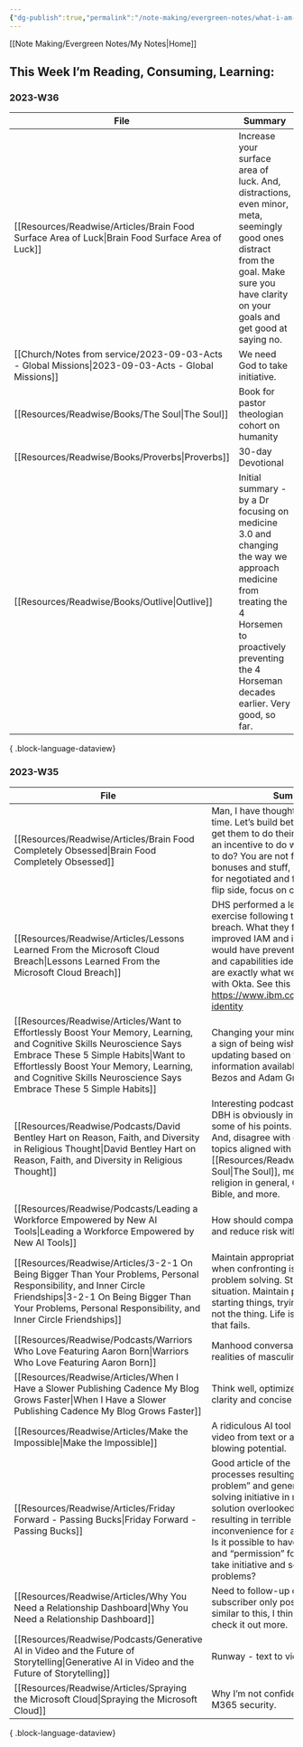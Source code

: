 ```yaml
---
{"dg-publish":true,"permalink":"/note-making/evergreen-notes/what-i-am-reading/","tags":["reading","learning"],"created":"","updated":""}
---
```


[[Note Making/Evergreen Notes/My Notes\|Home]]
## This Week I’m Reading, Consuming, Learning:

### 2023-W36
| File                                                                                                  | Summary                                                                                                                                                                                                |
| ----------------------------------------------------------------------------------------------------- | ------------------------------------------------------------------------------------------------------------------------------------------------------------------------------------------------------ |
| [[Resources/Readwise/Articles/Brain Food Surface Area of Luck\|Brain Food Surface Area of Luck]]   | Increase your surface area of luck. And, distractions, even minor, meta, seemingly good ones distract from the goal. Make sure you have clarity on your goals and get good at saying no.               |
| [[Church/Notes from service/2023-09-03-Acts - Global Missions\|2023-09-03-Acts - Global Missions]] | We need God to take initiative.                                                                                                                                                                        |
| [[Resources/Readwise/Books/The Soul\|The Soul]]                                                    | Book for pastor theologian cohort on humanity                                                                                                                                                          |
| [[Resources/Readwise/Books/Proverbs\|Proverbs]]                                                    | 30-day Devotional                                                                                                                                                                                      |
| [[Resources/Readwise/Books/Outlive\|Outlive]]                                                      | Initial summary - by a Dr focusing on medicine 3.0 and changing the way we approach medicine from treating the 4 Horsemen to proactively preventing the 4 Horseman decades earlier. Very good, so far. |

{ .block-language-dataview}
### 2023-W35
| File                                                                                                                                                                                                                                                                              | Summary                                                                                                                                                                                                                                                                                                                                                                       |
| --------------------------------------------------------------------------------------------------------------------------------------------------------------------------------------------------------------------------------------------------------------------------------- | ----------------------------------------------------------------------------------------------------------------------------------------------------------------------------------------------------------------------------------------------------------------------------------------------------------------------------------------------------------------------------- |
| [[Resources/Readwise/Articles/Brain Food Completely Obsessed\|Brain Food Completely Obsessed]]                                                                                                                                                                                 | Man, I have thought this for a long time. Let’s build better incentives to get them to do their jobs better? Want an incentive to do what we hired you to do? You are not fired yet. I’m all for bonuses and stuff, but you signed up for negotiated and fair salary. On the flip side, focus on creating value daily.                                                        |
| [[Resources/Readwise/Articles/Lessons Learned From the Microsoft Cloud Breach\|Lessons Learned From the Microsoft Cloud Breach]]                                                                                                                                               | DHS performed a lessons learned exercise following the China Storm breach. What they found was improved IAM and identity security would have prevented it. The steps and capabilities identified and outlined are exactly what we are trying to do with Okta. See this link https://www.ibm.com/products/verify-identity                                                      |
| [[Resources/Readwise/Articles/Want to Effortlessly Boost Your Memory, Learning, and Cognitive Skills Neuroscience Says Embrace These 5 Simple Habits\|Want to Effortlessly Boost Your Memory, Learning, and Cognitive Skills Neuroscience Says Embrace These 5 Simple Habits]] | Changing your mind on thinking is not a sign of being wishy-washy, but updating based on the new information available to you. — Jeff Bezos and Adam Grant                                                                                                                                                                                                                    |
| [[Resources/Readwise/Podcasts/David Bentley Hart on Reason, Faith, and Diversity in Religious Thought\|David Bentley Hart on Reason, Faith, and Diversity in Religious Thought]]                                                                                               | Interesting podcast. Still processing. DBH is obviously intelligent. Agree on some of his points. Unsure on some. And, disagree with others. Touches on topics aligned with [[Resources/Readwise/Books/The Soul\|The Soul]], meteaphysics, religion in general, Christianity, the Bible, and more.                                                                                                               |
| [[Resources/Readwise/Podcasts/Leading a Workforce Empowered by New AI Tools\|Leading a Workforce Empowered by New AI Tools]]                                                                                                                                                   | How should companies drive value and reduce risk with AI                                                                                                                                                                                                                                                                                                                      |
| [[Resources/Readwise/Articles/3-2-1 On Being Bigger Than Your Problems, Personal Responsibility, and Inner Circle Friendships\|3-2-1 On Being Bigger Than Your Problems, Personal Responsibility, and Inner Circle Friendships]]                                               | Maintain appropriate perspective when confronting issues and or problem solving. Stay outside of the situation.  Maintain perspective when starting things, trying things, you are not the thing. Life is still great even if that fails.                                                                                                                                     |
| [[Resources/Readwise/Podcasts/Warriors Who Love  Featuring Aaron Born\|Warriors Who Love  Featuring Aaron Born]]                                                                                                                                                               | Manhood conversation and the realities of masculinity.                                                                                                                                                                                                                                                                                                                        |
| [[Resources/Readwise/Articles/When I Have a Slower Publishing Cadence My Blog Grows Faster\|When I Have a Slower Publishing Cadence My Blog Grows Faster]]                                                                                                                     | Think well, optimize writing for greater clarity and concise thinking.                                                                                                                                                                                                                                                                                                        |
| [[Resources/Readwise/Articles/Make the Impossible\|Make the Impossible]]                                                                                                                                                                                                       | A ridiculous AI tool that can generate video from text or an image. Mind blowing potential.                                                                                                                                                                                                                                                                                   |
| [[Resources/Readwise/Articles/Friday Forward - Passing Bucks\|Friday Forward - Passing Bucks]]                                                                                                                                                                                 | Good article of the bureaucracy of processes resulting in “not my problem” and general lack of problem-solving initiative in many. A simple solution overlooked and buck-passed resulting in terrible optics and inconvenience for an airline customer. Is it possible to have solid processes and “permission” for employees to take initiative and solve customer problems? |
| [[Resources/Readwise/Articles/Why You Need a Relationship Dashboard\|Why You Need a Relationship Dashboard]]                                                                                                                                                                   | Need to follow-up on this article. It is a subscriber only post. I have something similar to this, I think, but want to check it out more.                                                                                                                                                                                                                                    |
| [[Resources/Readwise/Podcasts/Generative AI in Video and the Future of Storytelling\|Generative AI in Video and the Future of Storytelling]]                                                                                                                                   | Runway - text to video AI                                                                                                                                                                                                                                                                                                                                                     |
| [[Resources/Readwise/Articles/Spraying the Microsoft Cloud\|Spraying the Microsoft Cloud]]                                                                                                                                                                                     | Why I’m not confident in the IAM M365 security.                                                                                                                                                                                                                                                                                                                               |

{ .block-language-dataview}
